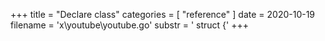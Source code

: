 +++
title = "Declare class"
categories = [ "reference" ]
date = 2020-10-19
filename = 'x\youtube\youtube.go'
substr = ' struct {'
+++
